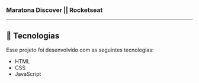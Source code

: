 ### Maratona Discover || Rocketseat 
---

## 🚀 Tecnologias

Esse projeto foi desenvolvido com as seguintes tecnologias:

- HTML
- CSS
- JavaScript
